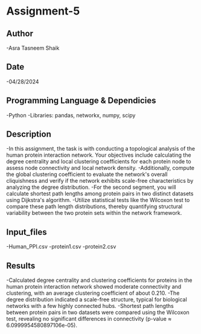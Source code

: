 # Assignment-5
## Author
 -Asra Tasneem Shaik

## Date
-04/28/2024

## Programming Language & Dependicies
-Python
-Libraries: pandas, networkx, numpy, scipy

## Description
-In this assignment, the task is with conducting a topological analysis of the human protein interaction network. Your objectives include calculating the degree centrality and local clustering coefficients for each protein node to assess node connectivity and local network density. 
-Additionally, compute the global clustering coefficient to evaluate the network's overall cliquishness and verify if the network exhibits scale-free characteristics by analyzing the degree distribution.
-For the second segment, you will calculate shortest path lengths among protein pairs in two distinct datasets using Dijkstra's algorithm.
-Utilize statistical tests like the Wilcoxon test to compare these path length distributions, thereby quantifying structural variability between the two protein sets within the network framework.


## Input_files
-Human_PPI.csv
-protein1.csv
-protein2.csv

## Results
-Calculated degree centrality and clustering coefficients for proteins in the human protein interaction network showed moderate connectivity and clustering, with an average clustering coefficient of about 0.210.
-The degree distribution indicated a scale-free structure, typical for biological networks with a few highly connected hubs.
-Shortest path lengths between protein pairs in two datasets were compared using the Wilcoxon test, revealing no significant differences in connectivity (p-value ≈ 6.0999954580897106e-05).


